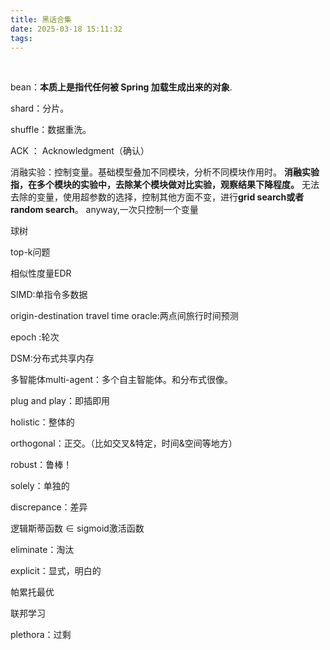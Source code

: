 ```yaml
---
title: 黑话合集
date: 2025-03-18 15:11:32
tags:
---
```

 <!-- more -->


bean：**本质上是指代任何被 Spring 加载生成出来的对象**.

shard：分片。

shuffle：数据重洗。

ACK ： Acknowledgment（确认）

消融实验：控制变量。基础模型叠加不同模块，分析不同模块作用时。
    **消融实验指，在多个模块的实验中，去除某个模块做对比实验，观察结果下降程度。**
    无法去除的变量，使用超参数的选择，控制其他方面不变，进行**grid search或者random search**。
    anyway,一次只控制一个变量

球树

top-k问题

相似性度量EDR

SIMD:单指令多数据

origin-destination travel time oracle:两点间旅行时间预测

epoch :轮次

DSM:分布式共享内存

多智能体multi-agent：多个自主智能体。和分布式很像。

plug and play：即插即用

holistic：整体的

orthogonal：正交。（比如交叉&特定，时间&空间等地方）


robust：鲁棒！

solely：单独的

discrepance：差异

逻辑斯蒂函数 $\in$ sigmoid激活函数

eliminate：淘汰

explicit：显式，明白的

帕累托最优

联邦学习

plethora：过剩